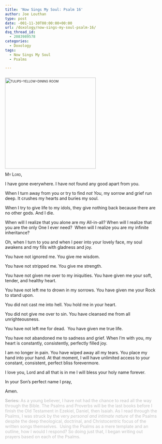 ```yaml
---
title: 'Now Sings My Soul: Psalm 16'
author: Joe Louthan
type: post
date: -001-11-30T00:00:00+00:00
url: /doxology/now-sings-my-soul-psalm-16/
dsq_thread_id:
  - 2083989578
categories:
  - Doxology
tags:
  - Now Sings My Soul
  - Psalms

---
```

<div style="font-variant: small-caps;">
  <a href="https://i0.wp.com/theologic.us/wp-content/uploads/2013/04/tulips-yellow-dining-room.jpg"><img class="alignright size-medium wp-image-1935" style="margin-top: 10px; margin-bottom: 10px;" alt="tulips-yellow-dining room" src="https://i0.wp.com/theologic.us/wp-content/uploads/2013/04/tulips-yellow-dining-room.jpg?resize=300%2C300" width="300" height="300" data-recalc-dims="1" /></a>
</div>

<div style="font-variant: small-caps;">
  My Lord,
</div>

I have gone everywhere. I have not found any good apart from you.

When I turn away from you or try to find _not You_, my sorrow and grief run deep. It crushes my hearts and buries my soul.

When I try to give life to my idols, they give nothing back because there are no other gods. And I die.

When will I realize that you alone are my All-in-all? When will I realize that you are the only One I ever need?  When will I realize you are my infinite inheritance?

Oh, when I turn to you and when I peer into your lovely face, my soul awakens and my fills with gladness and joy.

You have not ignored me. You give me wisdom.

You have not stripped me. You give me strength.

You have not given me over to my iniquities. You have given me your soft, tender, and healthy heart.

You have not left me to drown in my sorrows. You have given me your Rock to stand upon.

You did not cast me into hell. You hold me in your heart.

You did not give me over to sin. You have cleansed me from all unrighteousness.

You have not left me for dead.  You have given me true life.

You have not abandoned me to sadness and grief. When I’m with you, my heart is constantly, consistently, perfectly filled joy.

I am no longer in pain. You have wiped away all my tears. You place my hand into your hand. At that moment, I will have unlimited access to your constant, consistent, perfect bliss forevermore.

I love you, Lord and all that is in me I will bless your holy name forever.

In your Son’s perfect name I pray,

Amen.

<span style="color: #c0c0c0;"><strong>Series: </strong>As a young believer, I have not had the chance to read all the way through the Bible. The Psalms and Proverbs will be the last books before I finish the Old Testament in Ezekiel, Daniel, then Isaiah. As I read through the Psalms, I was struck by the very <em>personal and intimate nature</em> of the Psalms despite the deep theological, doctrinal, and Christocentric focus of the written songs themselves.  Using the Psalms as a mere template and an outline, how I would I respond? So doing just that, I began writing out prayers based on each of the Psalms.</span>